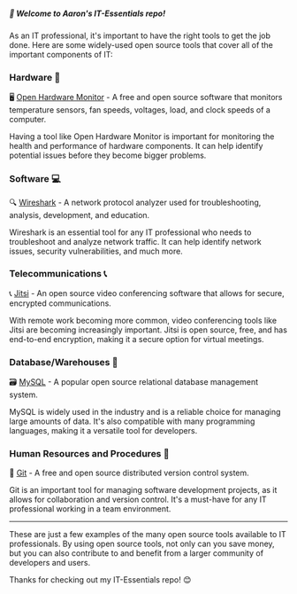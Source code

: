 ##### 👋 Welcome to Aaron's IT-Essentials repo!

As an IT professional, it's important to have the right tools to get the job done. Here are some widely-used open source tools that cover all of the important components of IT:

### Hardware 🔧

🖥️ [Open Hardware Monitor](https://openhardwaremonitor.org/) - A free and open source software that monitors temperature sensors, fan speeds, voltages, load, and clock speeds of a computer.

Having a tool like Open Hardware Monitor is important for monitoring the health and performance of hardware components. It can help identify potential issues before they become bigger problems.

### Software 💻

🔍 [Wireshark](https://www.wireshark.org/) - A network protocol analyzer used for troubleshooting, analysis, development, and education.

Wireshark is an essential tool for any IT professional who needs to troubleshoot and analyze network traffic. It can help identify network issues, security vulnerabilities, and much more.

### Telecommunications 📞

📞 [Jitsi](https://jitsi.org/) - An open source video conferencing software that allows for secure, encrypted communications.

With remote work becoming more common, video conferencing tools like Jitsi are becoming increasingly important. Jitsi is open source, free, and has end-to-end encryption, making it a secure option for virtual meetings.

### Database/Warehouses 💾

🗃️ [MySQL](https://www.mysql.com/) - A popular open source relational database management system.

MySQL is widely used in the industry and is a reliable choice for managing large amounts of data. It's also compatible with many programming languages, making it a versatile tool for developers.

### Human Resources and Procedures 🤝

📖 [Git](https://git-scm.com/) - A free and open source distributed version control system.

Git is an important tool for managing software development projects, as it allows for collaboration and version control. It's a must-have for any IT professional working in a team environment.

---

These are just a few examples of the many open source tools available to IT professionals. By using open source tools, not only can you save money, but you can also contribute to and benefit from a larger community of developers and users.

Thanks for checking out my IT-Essentials repo! 😊
